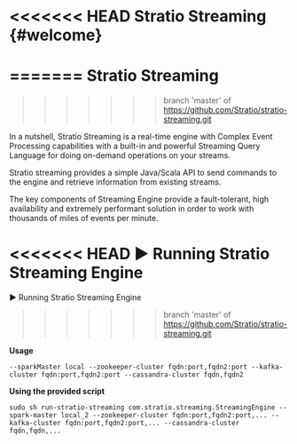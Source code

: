 <<<<<<< HEAD
Stratio Streaming {#welcome}
=======
=======
Stratio Streaming
=================
>>>>>>> branch 'master' of https://github.com/Stratio/stratio-streaming.git

In a nutshell, Stratio Streaming is a real-time engine with Complex Event Processing capabilities with a built-in and powerful Streaming Query Language for doing on-demand operations on your streams.

Stratio streaming provides a simple Java/Scala API to send commands to the engine and retrieve information from existing streams.

The key components of Streaming Engine provide a fault-tolerant, high availability and extremely performant solution in order to work with thousands of miles of events per minute.


<<<<<<< HEAD
:arrow_forward: Running Stratio Streaming Engine
=======


:arrow_forward: Running Stratio Streaming Engine

>>>>>>> branch 'master' of https://github.com/Stratio/stratio-streaming.git

**Usage**

```
--sparkMaster local --zookeeper-cluster fqdn:port,fqdn2:port --kafka-cluster fqdn:port,fqdn2:port --cassandra-cluster fqdn,fqdn2
```


**Using the provided script**

```
sudo sh run-stratio-streaming com.stratio.streaming.StreamingEngine --spark-master local_2 --zookeeper-cluster fqdn:port,fqdn2:port,... --kafka-cluster fqdn:port,fqdn2:port,... --cassandra-cluster fqdn,fqdn,...
```
